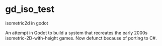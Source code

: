 # gd_iso_test
isometric2d in godot

An attempt in Godot to build a system that recreates the early 2000s isometric-2D-with-height games. 
Now defunct because of porting to C#. 
